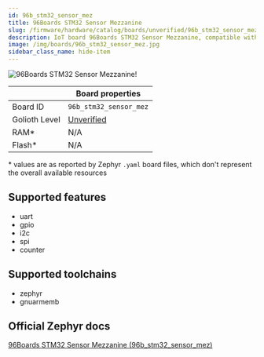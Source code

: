 ```yaml
---
id: 96b_stm32_sensor_mez
title: 96Boards STM32 Sensor Mezzanine
slug: /firmware/hardware/catalog/boards/unverified/96b_stm32_sensor_mez
description: IoT board 96Boards STM32 Sensor Mezzanine, compatible with Golioth at unverified level.
image: /img/boards/96b_stm32_sensor_mez.jpg
sidebar_class_name: hide-item
---
```


[//]: # (This is an auto-generated file, do not edit! Changes to it will be lost upon re-generation)

![96Boards STM32 Sensor Mezzanine!](/img/boards/96b_stm32_sensor_mez.jpg "96Boards STM32 Sensor Mezzanine")

|                | Board properties     |
| -------------  | -------------------- |
| Board ID       | `96b_stm32_sensor_mez` |
| Golioth Level  | [Unverified](/firmware/hardware#unverified-boards) |
| RAM*           | N/A |
| Flash*         | N/A |

\* values are as reported by Zephyr `.yaml` board files, which don't represent the overall available resources



## Supported features

* uart
* gpio
* i2c
* spi
* counter

## Supported toolchains

* zephyr
* gnuarmemb

## Official Zephyr docs

[96Boards STM32 Sensor Mezzanine (96b_stm32_sensor_mez)](https://docs.zephyrproject.org/latest/boards/96boards/stm32_sensor_mez/doc/index.html)
